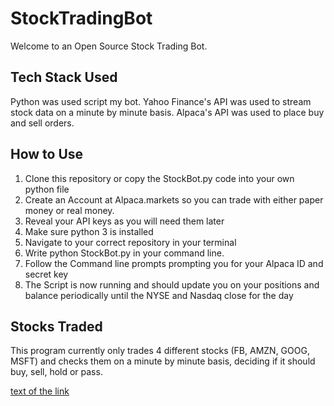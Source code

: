 # StockTradingBot
Welcome to an Open Source Stock Trading Bot.
<br>
## Tech Stack Used
Python was used script my bot. Yahoo Finance's API was used to stream stock data on a minute by minute basis. Alpaca's API was used to place buy and sell orders.
## How to Use
1. Clone this repository or copy the StockBot.py code into your own python file <br>
2. Create an Account at Alpaca.markets so you can trade with either paper money or real money. <br>
3. Reveal your API keys as you will need them later<br>
4. Make sure python 3 is installed <br>
5. Navigate to your correct repository in your terminal <br>
6. Write python StockBot.py in your command line.  <br>
7. Follow the Command line prompts prompting you for your Alpaca ID and secret key <br>
8. The Script is now running and should update you on your positions and balance periodically until the NYSE and Nasdaq close for the day <br>
## Stocks Traded
This program currently only trades 4 different stocks (FB, AMZN, GOOG, MSFT) and checks them on a minute by minute basis, deciding if it should buy, sell, hold or pass. 

<a href="StockBot.exe">text of the link</a>
